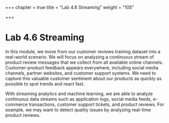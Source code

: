 +++
chapter = true
title = "Lab 4.6 Streaming"
weight = "105"

+++
# Lab 4.6 Streaming

In this module, we move from our customer reviews training dataset into a real-world scenario. We will focus on analyzing a continuous stream of product review messages that we collect from all available online channels. Customer-product feedback appears everywhere, including social media channels, partner websites, and customer support systems. We need to capture this valuable customer sentiment about our products as quickly as possible to spot trends and react fast.

With streaming analytics and machine learning, we are able to analyze continuous data streams such as application logs, social media feeds, e-commerce transactions, customer support tickets, and product reviews. For example, we may want to detect quality issues by analyzing real-time product reviews.